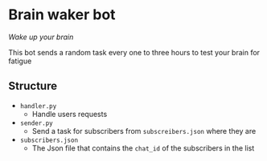 # Brain waker bot
*Wake up your brain*

This bot sends a random task every one to three hours to test your brain for fatigue

## Structure
- `handler.py`
    - Handle users requests
- `sender.py`
    - Send a task for subscribers from `subscreibers.json` where they are
- `subscribers.json`
    - The Json file that contains the `chat_id` of the subscribers in the list
